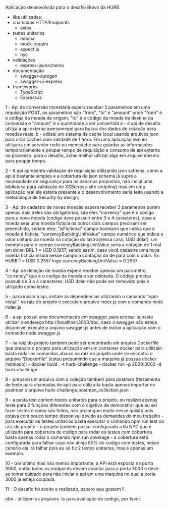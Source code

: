 Aplicação desenvolvida para o desafio Bravo da HURB.

- libs utilizadas: 
 - chamadas HTTP/Endpoints
    - axios
 - testes unitarios 
    - mocha
    - mock-require
    - expect.js
    - nyc
- validações
    - express-jsonschema
- documentação
    - swagger-autogen
    - swagger-ui-express
- frameworks
    - TypeScript
    - ExpressJs
    
 

1 - Api de conversão monetária espera receber 3 parametros em uma requisição POST, os parametros são "from", "to" e "amount" onde "from" é o código da moeda de origem, "to" é o código da moeda de destino da conversão e "amount" é a quantidade a ser convertida
    a - a api do desafio utiliza a api externa awesomeapi para busca dos dados de cotação para moedas reais.
    b - utilizei um sistema de cache local usando arquivos json para criar caches com validade de 1 hora. Em uma aplicação real eu utilizaria um servidor redis ou memcache para guardar as informações temporariamente e poupar tempo de requisição e consumo de api externa no processo. para o desafio, achei melhor utilizar algo em arquivo mesmo para poupar tempo.
    
2 - A api apresenta validação de requisição utilizando json schema, como a api é bastante simples e a cobertura do json schema já supre a necessidade de segurança para os cenarios propostos, não inclui uma biblioteca para validação de XSS(cross-site scripting) mas em uma aplicação real ela estaria presente e o desenvolvimento seria feito usando a metodologia de Security by design;

3 - Api de cadastro de novas moedas espera receber 3 parametros porém apenas dois deles são obrigatórios, são eles "currency" que é o codigo para a nova moeda (codigo deve possuir entre 3 e 4 caracteres), caso a moeda seja uma moeda ficticia os outros dois campos precisam ser preenchido, seriam eles: "isFictional" campo booleano que indica que a moeda é ficticia, "currencyBackingUnitValue" campo numérico que indica o valor unitario da moeda na cotação do lastro(nessa caso, USD dólar). um exemplo para o campo currencyBackingUnitValue seria a cotação de 1 real em dolar:  BRL 1 = USD 0.1957, sendo assim, caso você cadastre uma nova moeda ficticia insida nesse campo a contação do de para com o dolar. Ex: HURB 1 = USD 0.2557 logo currencyBackingUnitValue = 0.2557

4 - Api de deleção de moeda espera receber apenas um parametro "currency" que é o codigo da moeda a ser deletada. O código precisa possuir de 3 a 4 caracteres. USD dolar não pode ser removido pois é utilizado como lastro.

5 - para iniciar a api, instale as dependencias utilizando o camando "npm install" na raiz do projeto e execute o arquivo index.js com o comando node index.js

6 - a api possui uma documentação em swagger, para acessa-la basta utilizar o endereço http://localhost:3000/doc, caso o swagger não esteja disponivel execute o arquivo swagger.js antes de iniciar a aplicação com o comando node swagger.js

7 - na raiz do projeto tambem pode ser encontrado um arquivo Dockerfile que prepara o projeto para utilização em um container docker para utilizalo basta rodar os comandos abaixo na raiz do projeto onde se encontra o arquivo "Dockerfile" (estou presumindo que a maquina já possua docker instalado):
    - docker build . -t hurb-challenge
    - docker run -p 3000:3000 -d hurb-challenge

8 - preparei um arquivo com a coleção tambem para postman (ferramenta de teste para chamadas de api) para utiliza-la basta apenas importar no postman o arquivo hurb-challenge.postman_collection.json

9 - a pasta test contem testes unitarios para o projeto, eu realizei apenas teste para 2 funções diferentes com o objetivo de demonstrar que eu sei fazer testes e como são feitos, não prolonguei muito nesse quisito pois estava com pouco tempo disponivel devido as demandas do meu trabalho
    - para executar os testes unitarios basta executar o comando npm run test na raiz do projeto
    - o projeto tambem possui configurado a lib NYC que é utilizado para cobertura de codigo para rodar os testes com cobertura basta apenas rodar o comando npm run coverage
    - a cobertura está configurada para falhar caso não atinja 80% do codigo com testes, nesse cenario ela irá falhar pois eu só fiz 2 testes unitarios, mas é apenas um exemplo.

10 - por ultimo mas não menos importante, a API está exposta na porta 3000, então todos os endpoints devem apontar para a porta 3000 e deve-se tomar cuidado para não iniciar a api em uma maquina no qual a porta 3000 ja esteja ocupada.

11 - O desafio foi aceito e realizado, espero que gostem !!.

obs - utilizem os arquivos .ts para avaliação do codigo, por favor.

